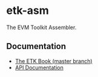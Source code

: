 etk-asm
=======

The EVM Toolkit Assembler.

## Documentation

 - [The ETK Book (master branch)](https://quilt.github.io/etk/)
 - [API Documentation](https://docs.rs/etk-asm)
